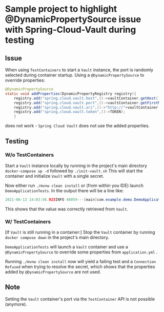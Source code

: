 # Sample project to highlight @DynamicPropertySource issue with Spring-Cloud-Vault during testing

## Issue

When using `TestContainers` to start a `Vault` instance, the port is randomly selected during container startup. Using
a `@DynamicPropertySource`
to override properties:

```java
@DynamicPropertySource
static void addProperties(DynamicPropertyRegistry registry){
	registry.add("spring.cloud.vault.host",()->vaultContainer.getHost());
	registry.add("spring.cloud.vault.port",()->vaultContainer.getFirstMappedPort());
	registry.add("spring.cloud.vault.uri",()->"http://"+vaultContainer.getHost()+":"+vaultContainer.getFirstMappedPort());
	registry.add("spring.cloud.vault.token",()->TOKEN);
	}
```

does not work - `Spring Cloud Vault` does not use the added properties.

## Testing

### W/o TestContainers

Start a `Vault` instance locally by running in the project's main directory
`docker-compose up -d`
followed by
`./init-vault.sh`
This will start the container and initialize `Vault` with a single secret.

Now either run `./mvnw clean install` or (from within you IDE) launch `DemoApplicationTests`. In the output there will be a line like:

```java
2021-06-13 14:03:56.923INFO 48059---[main]com.example.demo.DemoApplication:Got vault-supplied value:foo
```

This shows that the value was correctly retrieved from `Vault`.

### W/ TestContainers

[If `Vault` is still running in a container:] Stop the `Vault` container by running
`docker compose down`
in the project's main directory.

`DemoApplicationTests` will launch a `Vault` container and use a `@DynamicPropertySource` to override some properties from `application.yml`
.

Running `./mvnw clean install` now will yield a failing test and a `Connection Refused` when trying to resolve the secret, which shows that
the properties added by `@DynamicPropertySource` are not used.

## Note
Setting the `Vault` container's port via the `TestContainer` API is not possible (anymore). 
